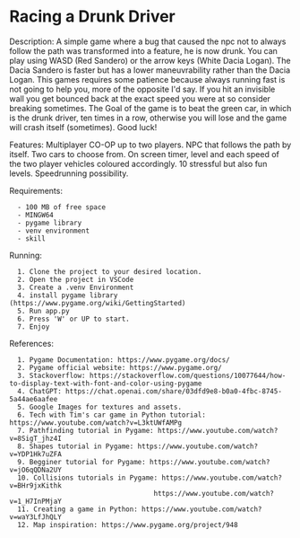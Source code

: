 # Racing a Drunk Driver

Description:
    A simple game where a bug that caused the npc not to always follow the path was transformed into a feature, he is now drunk.
    You can play using WASD (Red Sandero) or the arrow keys (White Dacia Logan).
    The Dacia Sandero is faster but has a lower maneuvrability rather than the Dacia Logan.
    This games requires some patience because always running fast is not going to help you, more of the opposite I'd say. If you hit an invisible wall you get bounced back at the exact speed you were at so consider breaking sometimes.
    The Goal of the game is to beat the green car, in which is the drunk driver, ten times in a row, otherwise you will lose and the game will crash itself (sometimes).
    Good luck!
    
Features:
    Multiplayer CO-OP up to two players.
    NPC that follows the path by itself.
    Two cars to choose from.
    On screen timer, level and each speed of the two player vehicles coloured accordingly.
    10 stressful but also fun levels.
    Speedrunning possibility.
    
Requirements:

      - 100 MB of free space
      - MINGW64
      - pygame library
      - venv environment
      - skill

Running:

      1. Clone the project to your desired location.
      2. Open the project in VSCode
      3. Create a .venv Environment
      4. install pygame library (https://www.pygame.org/wiki/GettingStarted)
      5. Run app.py
      6. Press 'W' or UP to start.
      7. Enjoy

References:

      1. Pygame Documentation: https://www.pygame.org/docs/ 
      2. Pygame official website: https://www.pygame.org/
      3. Stackoverflow: https://stackoverflow.com/questions/10077644/how-to-display-text-with-font-and-color-using-pygame
      4. ChatGPT: https://chat.openai.com/share/03dfd9e8-b0a0-4fbc-8745-5a44ae6aafee
      5. Google Images for textures and assets.
      6. Tech with Tim's car game in Python tutorial: https://www.youtube.com/watch?v=L3ktUWfAMPg
      7. Pathfinding tutorial in Pygame: https://www.youtube.com/watch?v=8SigT_jhz4I
      8. Shapes tutorial in Pygame: https://www.youtube.com/watch?v=YDP1Hk7uZFA
      9. Begginer tutorial for Pygame: https://www.youtube.com/watch?v=jO6qQDNa2UY
      10. Collisions tutorials in Pygame: https://www.youtube.com/watch?v=BHr9jxKithk
                                        https://www.youtube.com/watch?v=1_H7InPMjaY
      11. Creating a game in Python: https://www.youtube.com/watch?v=waY3LfJhQLY
      12. Map inspiration: https://www.pygame.org/project/948
      
